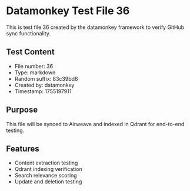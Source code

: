 # Datamonkey Test File 36

This is test file 36 created by the datamonkey framework to verify GitHub sync functionality.

## Test Content
- File number: 36
- Type: markdown
- Random suffix: 83c39bd6
- Created by: datamonkey
- Timestamp: 1755197911

## Purpose
This file will be synced to Airweave and indexed in Qdrant for end-to-end testing.

## Features
- Content extraction testing
- Qdrant indexing verification
- Search relevance scoring
- Update and deletion testing
